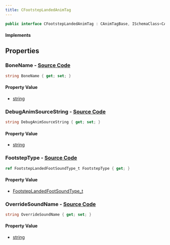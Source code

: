```yaml
---
title: CFootstepLandedAnimTag
---
```


```csharp
public interface CFootstepLandedAnimTag : CAnimTagBase, ISchemaClass<CAnimTagBase>, ISchemaClass<CFootstepLandedAnimTag>, ISchemaField, ISchemaClass, INativeHandle
```

#### Implements

## Properties

### **BoneName** - [Source Code](https://github.com/swiftly-solution/swiftlys2/blob/main/managed/src/SwiftlyS2.Generated/Schemas/Interfaces/CFootstepLandedAnimTag.cs#L22)

```csharp
string BoneName { get; set; }
```

#### Property Value

- [string](https://learn.microsoft.com/dotnet/api/system.string)

### **DebugAnimSourceString** - [Source Code](https://github.com/swiftly-solution/swiftlys2/blob/main/managed/src/SwiftlyS2.Generated/Schemas/Interfaces/CFootstepLandedAnimTag.cs#L20)

```csharp
string DebugAnimSourceString { get; set; }
```

#### Property Value

- [string](https://learn.microsoft.com/dotnet/api/system.string)

### **FootstepType** - [Source Code](https://github.com/swiftly-solution/swiftlys2/blob/main/managed/src/SwiftlyS2.Generated/Schemas/Interfaces/CFootstepLandedAnimTag.cs#L16)

```csharp
ref FootstepLandedFootSoundType_t FootstepType { get; }
```

#### Property Value

- [FootstepLandedFootSoundType_t](/docs/api/shared/schemadefinitions/footsteplandedfootsoundtype_t)

### **OverrideSoundName** - [Source Code](https://github.com/swiftly-solution/swiftlys2/blob/main/managed/src/SwiftlyS2.Generated/Schemas/Interfaces/CFootstepLandedAnimTag.cs#L18)

```csharp
string OverrideSoundName { get; set; }
```

#### Property Value

- [string](https://learn.microsoft.com/dotnet/api/system.string)

